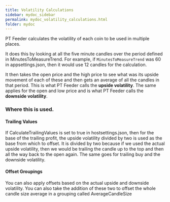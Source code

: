 ```yaml
---
title: Volatility Calculations
sidebar: mydoc_sidebar
permalink: mydoc_volatility_calculations.html
folder: mydoc
---
```


PT Feeder calculates the volatility of each coin to be used in multiple places. 

It does this by looking at all the five minute candles over the period defined in MinutesToMeasureTrend. For example, if `MinutesToMeasureTrend` was 60 in appsettings.json, then it would use 12 candles for the calculation. 

It then takes the open price and the high price to see what was its upside movement of each of these and then gets an average of all the candles in that period. This is what PT Feeder calls the **upside volatility**. The same applies for the open and low price and is what PT Feeder calls the **downside volatility**. 

### Where this is used. 

#### Trailing Values

If CalculateTrailingValues is set to true in hostsettings.json, then for the base of the trailing profit, the upside volatility divided by two is used as the base from which to offset. It is divided by two because if we used the actual upside volatility, then we would be trailing the candle up to the top and then all the way back to the open again. The same goes for trailing buy and the downside volatility. 

#### Offset Groupings

You can also apply offsets based on the actual upside and downside volatility. You can also take the addition of these two to offset the whole candle size average in a grouping called AverageCandleSize